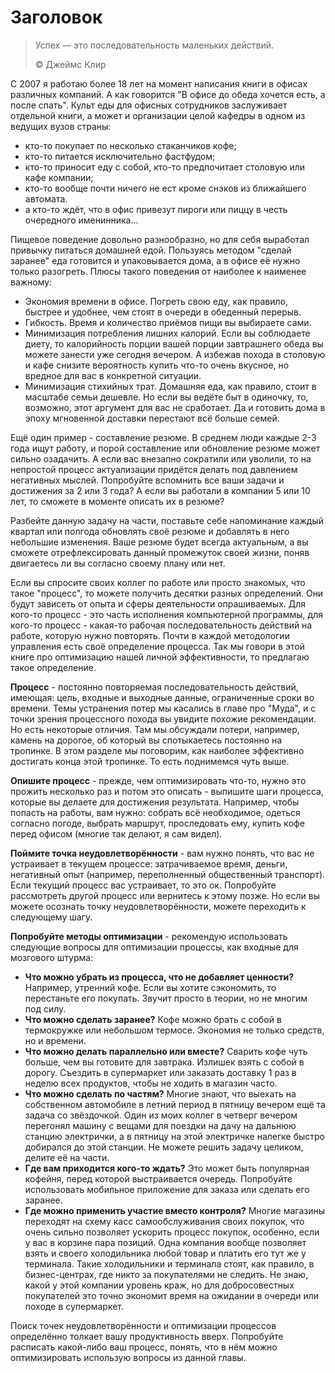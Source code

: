 # Заголовок

> Успех — это последовательность маленьких действий.
>
> ©️ Джеймс Клир

С 2007 я работаю более 18 лет на момент написания книги в офисах различных компаний. А как говорится "В офисе до обеда хочется есть, а после спать". Культ еды для офисных сотрудников заслуживает отдельной книги, а может и организации целой кафедры в одном из ведущих вузов страны:

- кто-то покупает по несколько стаканчиков кофе;
- кто-то питается исключительно фастфудом;
- кто-то приносит еду с собой, кто-то предпочитает столовую или кафе компании;
- кто-то вообще почти ничего не ест кроме снэков из ближайшего автомата.
- а кто-то ждёт, что в офис привезут пироги или пиццу в честь очередного именинника...

Пищевое поведение довольно разнообразно, но для себя выработал привычку питаться домашней едой. Пользуясь методом "сделай заранее" еда готовится и упаковывается дома, а в офисе её нужно только разогреть. Плюсы такого поведения от наиболее к наименее важному:

- Экономия времени в офисе. Погреть свою еду, как правило, быстрее и удобнее, чем стоят в очереди в обеденный перерыв.
- Гибкость. Время и количество приёмов пищи вы выбираете сами.
- Минимизация потребления лишних калорий. Если вы соблюдаете диету, то калорийность порции вашей порции завтрашнего обеда вы можете занести уже сегодня вечером. А избежав похода в столовую и кафе снизите вероятность купить что-то очень вкусное, но вредное для вас в конкретной ситуации.
- Минимизация стихийных трат. Домашняя еда, как правило, стоит в масштабе семьи дешевле. Но если вы ведёте быт в одиночку, то, возможно, этот аргумент для вас не сработает. Да и готовить дома в эпоху мгновенной доставки перестают всё больше семей.

Ещё один пример - составление резюме. В среднем люди каждые 2-3 года ищут работу, и порой составление или обновление резюме может сильно озадачить. А если вас внезапно сократили или уволили, то на непростой процесс актуализации придётся делать под давлением негативных мыслей. Попробуйте вспомнить все ваши задачи и достижения за 2 или 3 года? А если вы работали в компании 5 или 10 лет, то сможете в моменте описать их в резюме?

Разбейте данную задачу на части, поставьте себе напоминание каждый квартал или полгода обновлять своё резюме и добавлять в него небольшие изменения. Ваше резюме будет всегда актуальным, а вы сможете отрефлексировать данный промежуток своей жизни, поняв двигаетесь ли вы согласно своему плану или нет.

Если вы спросите своих коллег по работе или просто знакомых, что такое "процесс", то можете получить десятки разных определений. Они будут зависеть от опыта и сферы деятельности опрашиваемых. Для кого-то процесс - это часть исполнения компьютерной программы, для кого-то процесс - какая-то рабочая последовательность действий на работе, которую нужно повторять. Почти в каждой методологии управления есть своё определение процесса. Так мы говори в этой книге про оптимизацию нашей личной эффективности, то предлагаю такое определение.

**Процесс** - постоянно повторяемая последовательность действий, имеющая: цель, входные и выходные данные, ограниченные сроки во времени. Темы устранения потер мы касались в главе про "Муда", и с точки зрения процессного похода вы увидите похожие рекомендации. Но есть некоторые отличия. Там мы обсуждали потери, например, камень на дорогое, об который вы спотыкаетесь постоянно на тропинке. В этом разделе мы поговорим, как наиболее эффективно достигать конца этой тропинке. То есть поднимемся чуть выше.

**Опишите процесс** - прежде, чем оптимизировать что-то, нужно это прожить несколько раз и потом это описать - выпишите шаги процесса, которые вы делаете для достижения результата. Например, чтобы попасть на работы, вам нужно: собрать всё необходимое, одеться согласно погоде, выбрать маршрут, проследовать ему, купить кофе перед офисом (многие так делают, я сам видел).

**Поймите точка неудовлетворённости** - вам нужно понять, что вас не устраивает в текущем процессе: затрачиваемое время, деньги, негативный опыт (например, переполненный общественный транспорт). Если текущий процесс вас устраивает, то это ок. Попробуйте рассмотреть другой процесс или вернитесь к этому позже. Но если вы можете осознать точку неудовлетворённости, можете переходить к следующему шагу.

**Попробуйте методы оптимизации** - рекомендую использовать следующие вопросы для оптимизации процессы, как входные для мозгового штурма:

- **Что можно убрать из процесса, что не добавляет ценности?** Например, утренний кофе. Если вы хотите сэкономить, то перестаньте его покупать. Звучит просто в теории, но не многим под силу.
- **Что можно сделать заранее?** Кофе можно брать с собой в термокружке или небольшом термосе. Экономия не только средств, но и времени.
- **Что можно делать параллельно или вместе?** Сварить кофе чуть больше, чем вы готовите для завтрака. Излишек взять с собой в дорогу. Съездить в супермаркет или заказать доставку 1 раз в неделю всех продуктов, чтобы не ходить в магазин часто.
- **Что можно сделать по частям?** Многие знают, что выехать на собственном автомобиле в летний период в пятницу вечером ещё та задача со звёздочкой. Один из моих коллег в четверг вечером перегонял машину с вещами для поездки на дачу на дальнюю станцию электрички, а в пятницу на этой электричке налегке быстро добирался до этой станции. Не можете решить задачу целиком, делите её на части.
- **Где вам приходится кого-то ждать?** Это может быть популярная кофейня, перед которой выстраивается очередь. Попробуйте использовать мобильное приложение для заказа или сделать его заранее.
- **Где можно применить участие вместо контроля?** Многие магазины переходят на схему касс самообслуживания своих покупок, что очень сильно позволяет ускорить процесс покупок, особенно, если у вас в корзине пара позиций. Одна компания вообще позволяет взять и своего холодильника любой товар и платить его тут же у терминала. Такие холодильники и терминала стоят, как правило, в бизнес-центрах, где никто за покупателями не следить. Не знаю, какой у этой компании уровень краж, но для добросовестных покупателей это точно экономит время на ожидании в очереди или походе в супермаркет.


Поиск точек неудовлетворённости и оптимизации процессов определённо толкает вашу продуктивность вверх. Попробуйте расписать какой-либо ваш процесс, понять, что в нём можно оптимизировать использую вопросы из данной главы.
